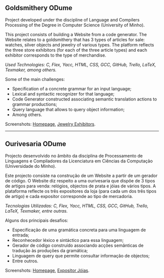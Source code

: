 ## Goldsmithery ODume
Project developed under the discipline of Language and Compilers Processing of the Degree in Computer Science (University of Minho).

This project consists of building a Website from a code generator. The Website relates to a goldsmithery that has 3 types of articles for sale: watches, silver objects and jewelry of various types. The platform reflects the three store exhibitors (for each of the three article types) and each exhibitor corresponds to the type of merchandise.

*Used Technologies: C, Flex, Yacc, HTML, CSS, GCC, GitHub, Trello, LaTeX, Texmaker, among others.*

Some of the main challenges:
- Specification of a concrete grammar for an input language;
- Lexical and syntactic recognizer for that language;
- Code Generator constructed associating semantic translation actions to grammar productions;
- Query language that allows to query object information;
- Among others.

Screenshots: [Homepage](https://raw.githubusercontent.com/david-branco/odume/master/screenshots/homepage.png), [Jewelry Exhibitors](https://raw.githubusercontent.com/david-branco/collisions/master/screenshots/exp_joias.png).

---

## Ourivesaria ODume
Projecto desenvolvido no âmbito da disciplina de Processamento de Linguagens e Compiladores da Licenciatura em Ciências da Computação (Universidade do Minho).

Este projecto consiste na construção de um Website a partir de um gerador de código. O Website diz respeito a uma ourivesaria que dispõe de 3 tipos de artigos para venda: relógios, objectos de prata e jóias de vários tipos. A plataforma reflecte os três expositores da loja (para cada um dos três tipos de artigo) e cada expositor corresponde ao tipo de mercadoria. 

*Tecnologias Utilizadas: C, Flex, Yacc, HTML, CSS, GCC, GitHub, Trello, LaTeX, Texmaker, entre outras.*

Alguns dos principais desafios:
- Especificação de uma gramática concreta para uma linguagem de entrada;
- Reconhecedor léxico e sintáctico para essa linguagem;
- Gerador de código construído associando acções semânticas de tradução às produções da gramática;
- Linguagem de query que permite consultar informação de objectos;
- Entre outros.

Screenshots: [Homepage](https://raw.githubusercontent.com/david-branco/odume/master/screenshots/homepage.png), [Expositor Jóias](https://raw.githubusercontent.com/david-branco/collisions/master/screenshots/exp_joias.png).